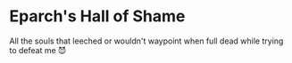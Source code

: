 # Eparch's Hall of Shame
All the souls that leeched or wouldn't waypoint when full dead while trying to defeat me 😈
